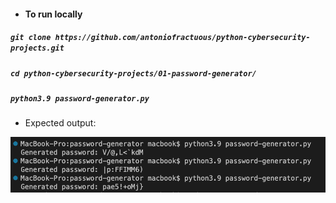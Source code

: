 - #### To run locally

##### `git clone https://github.com/antoniofractuous/python-cybersecurity-projects.git`

##### `cd python-cybersecurity-projects/01-password-generator/`

##### `python3.9 password-generator.py`

- Expected output:

![output](./output2.png)
